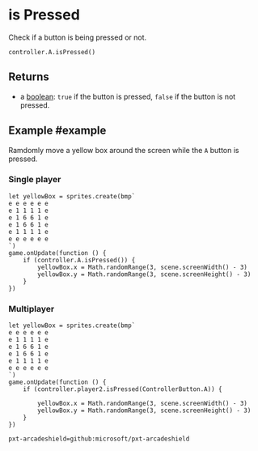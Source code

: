 # is Pressed

Check if a button is being pressed or not.

```sig
controller.A.isPressed()
```

## Returns

* a [boolean](types/boolean): `true` if the button is pressed, `false` if the button is not pressed.

## Example #example

Ramdomly move a yellow box around the screen while the ``A`` button is pressed.

### Single player

```blocks
let yellowBox = sprites.create(bmp`
e e e e e e
e 1 1 1 1 e
e 1 6 6 1 e
e 1 6 6 1 e
e 1 1 1 1 e
e e e e e e
`)
game.onUpdate(function () {
    if (controller.A.isPressed()) {
        yellowBox.x = Math.randomRange(3, scene.screenWidth() - 3)
        yellowBox.y = Math.randomRange(3, scene.screenHeight() - 3)
    }
})
```

### Multiplayer

```blocks
let yellowBox = sprites.create(bmp`
e e e e e e
e 1 1 1 1 e
e 1 6 6 1 e
e 1 6 6 1 e
e 1 1 1 1 e
e e e e e e
`)
game.onUpdate(function () {
    if (controller.player2.isPressed(ControllerButton.A)) {

        yellowBox.x = Math.randomRange(3, scene.screenWidth() - 3)
        yellowBox.y = Math.randomRange(3, scene.screenHeight() - 3)
    }
})
```


```package
pxt-arcadeshield=github:microsoft/pxt-arcadeshield
```
